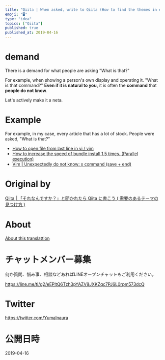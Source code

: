 ```yaml
---
title: "Qiita | When asked, write to Qiita (How to find the themes in demand)"
emoji: "🖥"
type: "idea"
topics: ["Qiita"]
published: true
published_at: 2019-04-16
---
```


# demand 

There is a demand for what people are asking "What is that?"

For example, when showing a person's own display and operating it. "What is that command?" **Even if it is natural to you,** it is often the **command** that **people do not know**.

Let's actively make it a neta.

# Example 

For example, in my case, every article that has a lot of stock. People were asked, "What is that?"

- [How to open file from last line in vi / vim](http://qiita.com/Yinaura/items/8e152972017189fd7085) 
- [How to increase the speed of bundle install 1.5 times. (Parallel execution)](http://qiita.com/Yinaura/items/317be4f158be9c3fa1aa) 
- [Vim | Unexpectedly do not know: x command (save + end)](http://qiita.com/Yinaura/items/c74a09656beda6f02abb) 


# Original by
[Qiita | 「それなんですか？」と聞かれたら Qiita に書こう ( 需要のあるテーマの見つけ方 )](https://qiita.com/Yinaura/items/cf40c661d5459b245480)

# About

[About this translattion](https://qiita.com/YumaInaura/items/7f6fd1e9310a6816469a)








<!-- Update From Qiita API -->

# チャットメンバー募集


何か質問、悩み事、相談などあればLINEオープンチャットもご利用ください。

https://line.me/ti/g2/eEPltQ6Tzh3pYAZV8JXKZqc7PJ6L0rpm573dcQ





# Twitter


https://twitter.com/YumaInaura


<!-- Update From Qiita API -->



# 公開日時

2019-04-16
